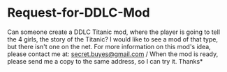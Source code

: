# Request-for-DDLC-Mod
Can someone create a DDLC Titanic mod, where the player is going to tell the 4 girls, the story of the Titanic? I would like to see a mod of that type, but there isn't one on the net. For more information on this mod's idea, please contact me at: secret.buyes@gmail.com / When the mod is ready, please send me a copy to the same address, so I can try it. Thanks*
